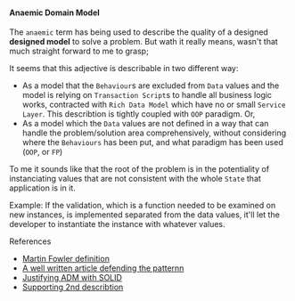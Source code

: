 #### Anaemic Domain Model

The `anaemic` term has being used to describe the quality of a designed **designed model** to solve a problem. But wath it really means, wasn't that much straight forward to me to grasp;

It seems that this adjective is describable in two different way:
 - As a model that the `Behaviour`s are excluded from `Data` values and the model is relying on `Transaction Script`s to handle all business logic works, contracted with `Rich Data Model` which have no or small `Service Layer`. This describtion is tightly coupled with `OOP` paradigm. Or,
 - As a model which the `Data` values are not defined in a way that can handle the problem/solution area comprehensively, without considering where the `Behaviours` has been put, and what paradigm has been used (`OOP`, or `FP`)

To me it sounds like that the root of the problem is in the potentiality of instanciating values that are not consistent with the whole `State` that application is in it.

Example: If the validation, which is a function needed to be examined on new instances, is implemented separated from the data values, it'll let the developer to instantiate the instance with whatever values.




References
 - [Martin Fowler definition](https://martinfowler.com/bliki/AnemicDomainModel.html)
  - [A well written article defending the patternn](https://blog.codecentric.de/en/2019/10/ddd-vs-anemic-domain-models/#comments)
  - [Justifying ADM with SOLID](https://blog.inf.ed.ac.uk/sapm/2014/02/04/the-anaemic-domain-model-is-no-anti-pattern-its-a-solid-design/)
 - [Supporting 2nd describtion](https://softwareengineering.stackexchange.com/questions/317587/is-it-still-valid-to-speak-about-anemic-model-in-the-context-of-functional-progr)
